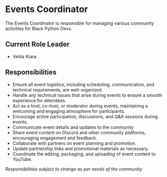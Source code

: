 # Events Coordinator

The Events Coordinator is responsible for managing various community activities for Black Python Devs.

## Current Role Leader

* Velda Kiara

## Responsibilities

* Ensure all event logistics, including scheduling, communication, and technical requirements, are well-organized.
* Handle any technical issues that arise during events to ensure a smooth experience for attendees.
* Act as a host, co-host, or moderator during events, maintaining a welcoming and engaging atmosphere for participants.
* Encourage active participation, discussions, and Q&A sessions during events.
* Communicate event details and updates to the community
* Share event content on Discord and other community platforms, encouraging engagement and feedback.
* Collaborate with partners on event planning and promotion.
* Update partnership links and promotional materials as necessary.
* Coordinate the editing, packaging, and uploading of event content to YouTube.


_Responsibilities subject to change as per needs of the community_
